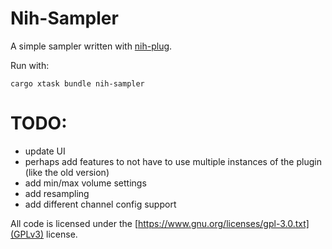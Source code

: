 # Nih-Sampler

A simple sampler written with [nih-plug](https://github.com/robbert-vdh/nih-plug.git).

Run with:

`cargo xtask bundle nih-sampler`

# TODO:
- update UI
- perhaps add features to not have to use multiple instances of the plugin (like the old version)
- add min/max volume settings
- add resampling
- add different channel config support

All code is licensed under the [https://www.gnu.org/licenses/gpl-3.0.txt](GPLv3) license.
